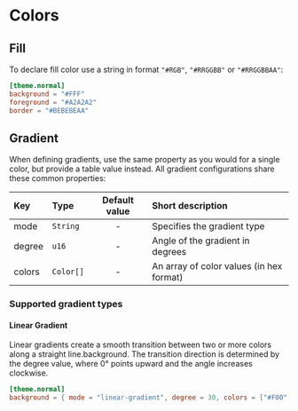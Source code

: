 # Colors

## Fill

To declare fill color use a string in format `"#RGB"`, `"#RRGGBB"` or `"#RRGGBBAA"`:

```toml
[theme.normal]
background = "#FFF"
foreground = "#A2A2A2"
border = "#BEBEBEAA"
```

## Gradient

When defining gradients, use the same property as you would for a single color, but provide a table value instead.
All gradient configurations share these common properties:

| Key    | Type      | Default value | Short description                        |
| :----- | :-------- | :-----------: | :--------------------------------------- |
| mode   | `String`  |       -       | Specifies the gradient type              |
| degree | `u16`     |       -       | Angle of the gradient in degrees         |
| colors | `Color[]` |       -       | An array of color values (in hex format) |

### Supported gradient types

#### Linear Gradient

Linear gradients create a smooth transition between two or more colors along a straight line.background.
The transition direction is determined by the degree value, where 0° points upward and the angle increases clockwise.

```toml
[theme.normal]
background = { mode = "linear-gradient", degree = 30, colors = ["#F00", "#0F0", "#00F"] }]
```
